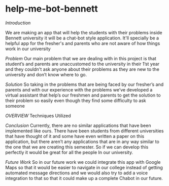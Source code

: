 # help-me-bot-bennett

*Introduction*

We are making an app that will help the students with their problems inside Bennett university it will be a chat-bot style application. It'll specially be a helpful app for the fresher's and parents who are not aware of how things work in our university

*Problem*
Our main problem that we are dealing with in this project is that student’s and parents are unaccustomed to the university in their 1’st year and they couldn't ask anyone about their problems as they are new to the university and don’t know where to go.

*Solution*
So taking in the problems that are being faced by our fresher’s and parents and with our experience with the problems we’ve developed a virtual assistant that help’s our freshmen and parents to get the solution to their problem so easily even though they find some difficulty to ask someone

*OVERVIEW*
Techniques Utilized



*Conclusion*
Currently, there are no similar applications that have been implemented like ours. There have been students from different universities that have thought of it and some have even written a paper on this application, but there aren’t any applications that are in any way similar to the one that we are creating this semester. So if we can develop this perfectly it would be great for all the people In our university.

*Future Work*
So in our future work we could integrate this app with Google Maps so that it would be easier to navigate in our college instead of getting automated message directions and we would also try to add a voice integration to that so that it could make up a complete Chabot in our future.
